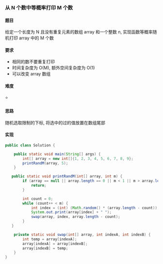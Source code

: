 ### 从 N 个数中等概率打印 M 个数

#### 题目
给定一个长度为 N 且没有重复元素的数组 array 和一个整数 n, 实现函数等概率随机打印 array 中的 M 个数

#### 要求
- 相同的数不要重复打印
- 时间复杂度为 O(M), 额外空间复杂度为 O(1)
- 可以改变 array 数组

#### 难度
:star:

#### 思路
随机选取限制的下标, 将选中的过的值放置在数组尾部

#### 实现
```Java
public class Solution {

    public static void main(String[] args) {
        int[] array = new int[]{1, 2, 3, 4, 5, 6, 7, 8, 9};
        printRandM(array, 5);
    }

   public static void printRandM(int[] array, int m) {
        if (array == null || array.length == 0 || m < 1 || m > array.length) {
            return;
        }

        int count = 0;
        while (count++ < m) {
            int index = (int) (Math.random() * (array.length - count));
            System.out.print(array[index] + " ");
            swap(array, index, array.length - count);
        }
   }

    private static void swap(int[] array, int indexA, int indexB) {
        int temp = array[indexA];
        array[indexA] = array[indexB];
        array[indexB] = temp;
    }
}
```
